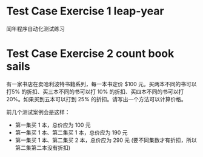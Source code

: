 # Test Case Exercise 1 leap-year 
闰年程序自动化测试练习

# Test Case Exercise 2 count book sails
有一家书店在卖哈利波特书籍系列，每一本书定价 $100 元。买两本不同的书可以打5% 的折扣、买三本不同的书可以打 10% 的折扣、买四本不同的书可以打 20%。如果买到五本可以打到 25% 的折扣。请写出一个方法可以计算价格。

前几个测试案例会是这样：

- 第一集买 1 本，总价应为 100 元
- 第一集买 1 本、第二集买 1 本，总价应为 190 元
- 第一集买 1 本、第二集买 2 本，总价应为 290 元 (要不同集数才有折扣，所以第二集第二本没有折扣)
